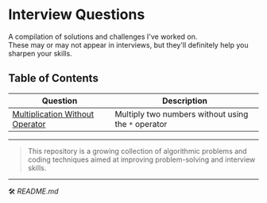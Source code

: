 # Interview Questions

A compilation of solutions and challenges I've worked on.  
These may or may not appear in interviews, but they'll definitely help you sharpen your skills.

## Table of Contents

| Question | Description |
|----------|-------------|
| [Multiplication Without Operator](./multiplication_without_operator/README.md) | Multiply two numbers without using the `*` operator |

---

> This repository is a growing collection of algorithmic problems and coding techniques aimed at improving problem-solving and interview skills.

---

🛠️ *README.md*
